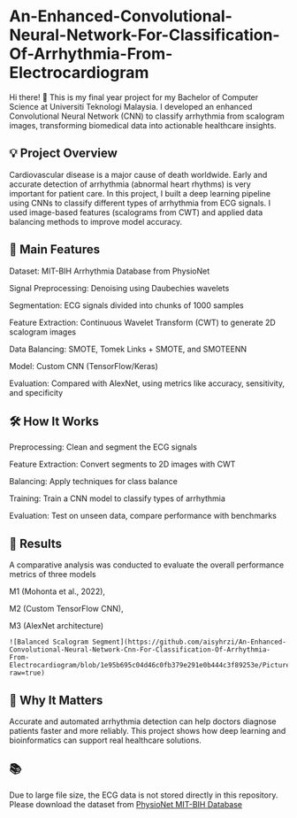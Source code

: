 # An-Enhanced-Convolutional-Neural-Network-For-Classification-Of-Arrhythmia-From-Electrocardiogram
Hi there! 👋 This is my final year project for my Bachelor of Computer Science at Universiti Teknologi Malaysia.
I developed an enhanced Convolutional Neural Network (CNN) to classify arrhythmia from scalogram images, transforming biomedical data into actionable healthcare insights.

## 💡 Project Overview 

Cardiovascular disease is a major cause of death worldwide. Early and accurate detection of arrhythmia (abnormal heart rhythms) is very important for patient care.
In this project, I built a deep learning pipeline using CNNs to classify different types of arrhythmia from ECG signals. I used image-based features (scalograms from CWT) and applied data balancing methods to improve model accuracy.

## 🔬 Main Features

Dataset: MIT-BIH Arrhythmia Database from PhysioNet

Signal Preprocessing: Denoising using Daubechies wavelets

Segmentation: ECG signals divided into chunks of 1000 samples

Feature Extraction: Continuous Wavelet Transform (CWT) to generate 2D scalogram images

Data Balancing: SMOTE, Tomek Links + SMOTE, and SMOTEENN

Model: Custom CNN (TensorFlow/Keras)

Evaluation: Compared with AlexNet, using metrics like accuracy, sensitivity, and specificity

## 🛠️ How It Works

Preprocessing: Clean and segment the ECG signals

Feature Extraction: Convert segments to 2D images with CWT

Balancing: Apply techniques for class balance

Training: Train a CNN model to classify types of arrhythmia

Evaluation: Test on unseen data, compare performance with benchmarks

## 🚀 Results

A comparative analysis was conducted to evaluate the overall performance metrics of three models 

M1 (Mohonta et al., 2022), 

M2 (Custom TensorFlow CNN),

M3 (AlexNet architecture)

    ![Balanced Scalogram Segment](https://github.com/aisyhrzi/An-Enhanced-Convolutional-Neural-Network-Cnn-For-Classification-Of-Arrhythmia-From-Electrocardiogram/blob/1e95b695c04d46c0fb379e291e0b444c3f89253e/Picture1.jpeg?raw=true)




## 🏥 Why It Matters

Accurate and automated arrhythmia detection can help doctors diagnose patients faster and more reliably. This project shows how deep learning and bioinformatics can support real healthcare solutions.

## 📚 
Due to large file size, the ECG data is not stored directly in this repository.
Please download the dataset from [PhysioNet MIT-BIH Database](https://physionet.org/content/mitdb/1.0.0/)
